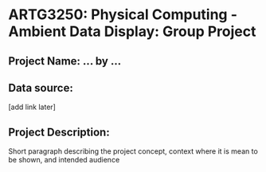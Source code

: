 # ARTG3250: Physical Computing - Ambient Data Display: Group Project

## Project Name: ... **by ...**

## Data source:

[add link later]

## Project Description:

Short paragraph describing the project concept, context where it is mean to be shown, and intended audience
